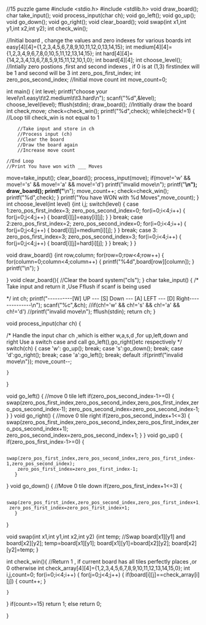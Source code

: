 //15 puzzle game
#include <stdio.h>
#include <stdlib.h>
void draw_board();
char take_input();
void process_input(char ch);
void go_left();
void go_up();
void go_down();
void go_right();
void clear_board();
void swap(int x1,int y1,int x2,int y2);
int check_win();

//Initial board , change the values and zero indexes for various boards
int easy[4][4]={1,2,3,4,5,6,7,8,9,10,11,12,0,13,14,15};
int medium[4][4]={1,2,3,4,9,6,7,8,0,10,5,11,12,13,14,15};
int hard[4][4]={14,2,3,4,13,6,7,8,5,9,15,11,12,10,1,0};
int board[4][4];
int choose_level();
//Intially zero postions ,first and second indexes , if 0 is at (1,3) firstindex will be 1 and second will be 3
int zero_pos_first_index;
int zero_pos_second_index;
//Initial move count
int move_count=0;

int main()
{
int level;
printf("choose your level\n1.easy\t\t2.medium\t\t3.hard\n");
scanf("%d",&level);
choose_level(level);
fflush(stdin);
draw_board();
    //Intitially draw the board
    int check,move;
    check=check_win();
    printf("%d",check);
while(check!=1)
{
    //Loop till check_win is not equal to 1

        //Take input and store in ch
        //Process input (ch)
        //Clear the board
        //Draw the board again
        //Increase move count

    //End Loop
    //Print You have won with ___ Moves
move=take_input();
clear_board();
process_input(move);
if(move!='w' && move!='s' && move!='a' && move!='d')
printf("invalid move\n");
printf("________________________\n");
draw_board();
printf("________________________\n");
move_count++;
check=check_win();
printf("%d",check);
}
printf("You have WON with %d Moves",move_count);
}
int choose_level(int level)
{int i,j;
switch(level)
{
    case 1:zero_pos_first_index=3;
           zero_pos_second_index=0;
           for(i=0;i<4;i++)
           {
               for(j=0;j<4;j++)
               {
                   board[i][j]=easy[i][j];
               }
           }
             break;
    case 2:zero_pos_first_index=2;
           zero_pos_second_index=0;
           for(i=0;i<4;i++)
           {
               for(j=0;j<4;j++)
               {
                   board[i][j]=medium[i][j];
               }
           }
            break;
    case 3:
        zero_pos_first_index=3;
        zero_pos_second_index=3;
        for(i=0;i<4;i++)
           {
               for(j=0;j<4;j++)
               {
                   board[i][j]=hard[i][j];
               }
           }
           break;
}
}


void draw_board()
{int row,column;
for(row=0;row<4;row++)
{
    for(column=0;column<4;column++)
    {
        printf("%4d",board[row][column]);
    }
    printf("\n");
}

}
void clear_board(){
    //Clear the board
    system("cls");
}
char take_input()
{
/*
Take input and return it ,Use Fflush if scanf is being used

*/
int ch;
printf("----------[W] UP --- [S] Down --- [A] LEFT --- [D] Right--------------\n");
scanf("%c",&ch);
//if(ch!='w' && ch!='s' && ch!='a' && ch!='d')
//printf("invalid move\n");
fflush(stdin);
return ch;
}

void process_input(char ch)
{

/*
Handle the input char ch ,which is either w,a,s,d ,for up,left,down and right
Use a switch case and call go_left(),go_right()etc respectively
*/
switch(ch)
{
    case 'w': go_up();
    break;
    case 's':go_down();
    break;
    case 'd':go_right();
    break;
    case 'a':go_left();
    break;
    default :if(printf("invalid move\n"));
    move_count--;

    }
}

void go_left()
{
//move 0 tile left
if(zero_pos_second_index-1>=0)
{
    swap(zero_pos_first_index,zero_pos_second_index,zero_pos_first_index,zero_pos_second_index-1);
    zero_pos_second_index=zero_pos_second_index-1;
}
}
void go_right()
{
//move 0 tile right
if(zero_pos_second_index+1<=3)
    {
        swap(zero_pos_first_index,zero_pos_second_index,zero_pos_first_index,zero_pos_second_index+1);
        zero_pos_second_index=zero_pos_second_index+1;
    }
}
void go_up()
{
if(zero_pos_first_index-1>=0)
       {

        swap(zero_pos_first_index,zero_pos_second_index,zero_pos_first_index-1,zero_pos_second_index);
        zero_pos_first_index=zero_pos_first_index-1;
       }
}
void go_down()
{
//Move 0 tile down
if(zero_pos_first_index+1<=3)
       {

        swap(zero_pos_first_index,zero_pos_second_index,zero_pos_first_index+1,zero_pos_second_index);
     zero_pos_first_index=zero_pos_first_index+1;
       }
}

void swap(int x1,int y1,int x2,int y2)
{int temp;
//Swap board[x1][y1] and board[x2][y2];
temp=board[x1][y1];
board[x1][y1]=board[x2][y2];
board[x2][y2]=temp;
}

int check_win(){
//Return 1 , if current board has all tiles perfectly places ,or 0 otherwise
int check_array[4][4]={1,2,3,4,5,6,7,8,9,10,11,12,13,14,15,0};
int i,j,count=0;
for(i=0;i<4;i++)
{
    for(j=0;j<4;j++)
    {
        if(board[i][j]==check_array[i][j])
        {
            count++;
        }

    }
}
if(count>=15)
    return 1;
else
    return 0;

}

